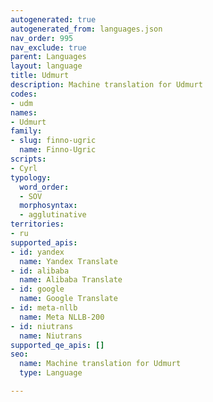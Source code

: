 ```yaml
---
autogenerated: true
autogenerated_from: languages.json
nav_order: 995
nav_exclude: true
parent: Languages
layout: language
title: Udmurt
description: Machine translation for Udmurt
codes:
- udm
names:
- Udmurt
family:
- slug: finno-ugric
  name: Finno-Ugric
scripts:
- Cyrl
typology:
  word_order:
  - SOV
  morphosyntax:
  - agglutinative
territories:
- ru
supported_apis:
- id: yandex
  name: Yandex Translate
- id: alibaba
  name: Alibaba Translate
- id: google
  name: Google Translate
- id: meta-nllb
  name: Meta NLLB-200
- id: niutrans
  name: Niutrans
supported_qe_apis: []
seo:
  name: Machine translation for Udmurt
  type: Language

---
```


